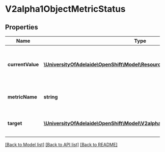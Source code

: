 # V2alpha1ObjectMetricStatus

## Properties
Name | Type | Description | Notes
------------ | ------------- | ------------- | -------------
**currentValue** | [**\UniversityOfAdelaide\OpenShift\Model\ResourceQuantity**](ResourceQuantity.md) | currentValue is the current value of the metric (as a quantity). | 
**metricName** | **string** | metricName is the name of the metric in question. | 
**target** | [**\UniversityOfAdelaide\OpenShift\Model\V2alpha1CrossVersionObjectReference**](V2alpha1CrossVersionObjectReference.md) | target is the described Kubernetes object. | 

[[Back to Model list]](../README.md#documentation-for-models) [[Back to API list]](../README.md#documentation-for-api-endpoints) [[Back to README]](../README.md)


